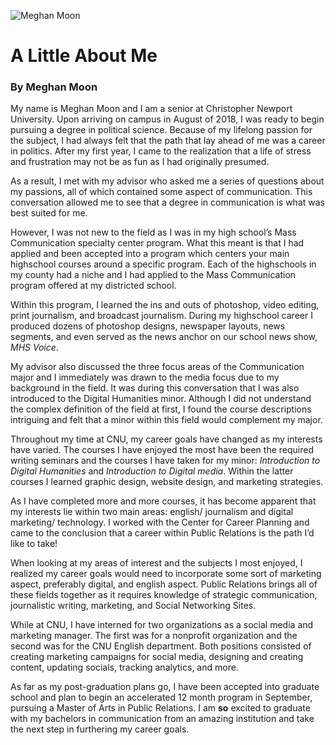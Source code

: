 ![Meghan Moon](https://MMoon2.github.io/MMoon2/images/Profile.png)

# A Little About Me

### By Meghan Moon

My name is Meghan Moon and I am a senior at Christopher Newport University. Upon arriving on campus in August of 2018, I was ready to begin pursuing a degree in political science. Because of my lifelong passion for the subject, I had always felt that the path that lay ahead of me was a career in politics. After my first year, I came to the realization that a life of stress and frustration may not be as fun as I had originally presumed. 

As a result, I met with my advisor who asked me a series of questions about my passions, all of which contained some aspect of communication. This conversation allowed me to see that a degree in communication is what was best suited for me. 

However, I was not new to the field as I was in my high school’s Mass Communication specialty center program. What this meant is that I had applied and been accepted into a program which centers your main highschool courses around a specific program. Each of the highschools in my county had a niche and I had applied to the Mass Communication program offered at my districted school. 

Within this program, I learned the ins and outs of photoshop, video editing, print journalism, and broadcast journalism. During my highschool career I produced dozens of photoshop designs, newspaper layouts, news segments, and even served as the news anchor on our school news show, _MHS Voice_. 

My advisor also discussed the three focus areas of the Communication major and I immediately was drawn to the media focus due to my background in the field. It was during this conversation that I was also introduced to the Digital Humanities minor. Although I did not understand the complex definition of the field at first, I found the course descriptions intriguing and felt that a minor within this field would complement my major.

Throughout my time at CNU, my career goals have changed as my interests have varied. The courses I have enjoyed the most have been the required writing seminars and the courses I have taken for my minor: _Introduction to Digital Humanities_ and _Introduction to Digital media_. Within the latter courses I learned graphic design, website design, and marketing strategies. 

As I have completed more and more courses, it has become apparent that my interests lie within two main areas: english/ journalism and digital marketing/ technology. I worked with the Center for Career Planning and came to the conclusion that a career within Public Relations is the path I’d like to take!

When looking at my areas of interest and the subjects I most enjoyed, I realized my career goals would need to incorporate some sort of marketing aspect, preferably digital, and english aspect. Public Relations brings all of these fields together as it requires knowledge of strategic communication, journalistic writing, marketing, and Social Networking Sites. 

While at CNU, I have interned for two organizations as a social media and marketing manager. The first was for a nonprofit organization and the second was for the CNU English department. Both positions consisted of creating marketing campaigns for social media, designing and creating content, updating socials, tracking analytics, and more. 

As far as my post-graduation plans go, I have been accepted into graduate school and plan to begin an accelerated 12 month program in September, pursuing a Master of Arts in Public Relations. I am **so** excited to graduate with my bachelors in communication from an amazing institution and take the next step in furthering my career goals.

